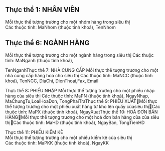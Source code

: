 


## Thực thể 1: NHÂN VIÊN  
Mỗi thực thể tượng trương cho một nhóm hàng trong siêu thị  
Các thuộc tính:    MaNhom (thuộc tính khoá), TenNhom

## Thực thể 6: NGÀNH HÀNG  
Mỗi thực thể tượng trương cho một ngành hàng trong siêu thị
Các thuộc tính:    MaNganh (thuộc tính khoá), 

TenNganhThực thể 7: NHÀ CUNG CẤP
Mỗi thực thể tượng trương cho một nhà cung cấp hàng hoá cho siêu thị
Các thuộc tính:     MaNCC (thuộc tính khoá), TenNCC, DiaChi, DienThoai,Fax, Email

Thực thể 8: PHIẾU NHẬP
Mỗi thực thể tượng trương cho một phiếu nhập hàng của siêu thị
Các   thuộc   tính:     MaPN   (thuộc   tính   khoá),   NgayNhap,   MaChungTu,LoaiHoaDon, TongPhaiTraThực thể 9: PHIẾU XUẤTMỗi thực thể tượng trương cho một phiếu xuất  hàng từ kho lên quầy củasiêu thịCác thuộc tính:    MaPX (thuộc tính khoá), NgayXuatThực thể 10: HOÁ ĐƠN BÁN HÀNGMỗi thực thể tượng trương cho một hoá đơn bán hàng của của siêu thịCác thuộc tính:    MaHD (thuộc tính khoá), NgayBan, TongTienHD

Thực thể 11: PHIẾU KIỂM KÊ  
Mỗi thực thể tượng trương cho một phiếu kiểm kê của siêu thị  
Các thuộc tính:    MaPKK (thuộc tính khoá), NgayKK
